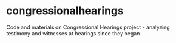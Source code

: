 # congressionalhearings
Code and materials on Congressional Hearings project - analyzing testimony and witnesses at hearings since they began
